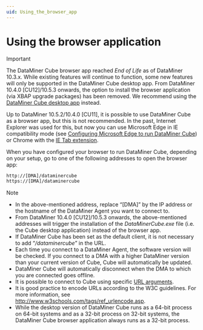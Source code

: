 ```yaml
---
uid: Using_the_browser_app
---
```


# Using the browser application

> [!IMPORTANT]
> The DataMiner Cube browser app reached *End of Life* as of DataMiner 10.3.x. While existing features will continue to function, some new features will only be supported in the DataMiner Cube desktop app. From DataMiner 10.4.0 [CU12]/10.5.3 onwards<!--RN 41873 + 41844-->, the option to install the browser application (via XBAP upgrade packages) has been removed. We recommend using the [DataMiner Cube desktop app](xref:Connecting_to_a_DMA_with_Cube) instead.

Up to DataMiner 10.5.2/10.4.0 [CU11]<!--RN 41844-->, it is possible to use DataMiner Cube as a browser app, but this is not recommended. In the past, Internet Explorer was used for this, but now you can use Microsoft Edge in IE compatibility mode (see [Configuring Microsoft Edge to run DataMiner Cube](xref:Configuring_Microsoft_edge_to_run_Cube)) or Chrome with the [IE Tab extension](https://chrome.google.com/webstore/detail/ie-tab/hehijbfgiekmjfkfjpbkbammjbdenadd).

When you have configured your browser to run DataMiner Cube, depending on your setup, go to one of the following addresses to open the browser app:

```txt
http://[DMA]/dataminercube
https://[DMA]/dataminercube
```

> [!NOTE]
>
> - In the above-mentioned address, replace “\[DMA\]” by the IP address or the hostname of the DataMiner Agent you want to connect to.
> - From DataMiner 10.4.0 [CU12]/10.5.3 onwards<!--RN 41844-->, the above-mentioned addresses will trigger the installation of the *DataMinerCube.exe* file (i.e. the Cube desktop application) instead of the browser app.
> - If DataMiner Cube has been set as the default client, it is not necessary to add “*/dataminercube*” in the URL.
> - Each time you connect to a DataMiner Agent, the software version will be checked. If you connect to a DMA with a higher DataMiner version than your current version of Cube, Cube will automatically be updated.
> - DataMiner Cube will automatically disconnect when the DMA to which you are connected goes offline.
> - It is possible to connect to Cube using specific [URL arguments](xref:Options_for_opening_DataMiner_Cube).
> - It is good practice to encode URLs according to the W3C guidelines. For more information, see <http://www.w3schools.com/tags/ref_urlencode.asp>.
> - While the desktop version of DataMiner Cube runs as a 64-bit process on 64-bit systems and as a 32-bit process on 32-bit systems, the DataMiner Cube browser application always runs as a 32-bit process.
